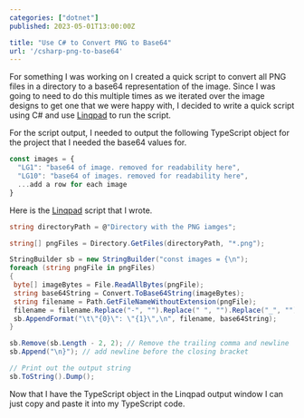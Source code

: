 ```yaml
---
categories: ["dotnet"]
published: 2023-05-01T13:00:00Z

title: "Use C# to Convert PNG to Base64"
url: '/csharp-png-to-base64'
---
```


For something I was working on I created a quick script to convert all PNG files in a directory to a base64 representation of the image.  Since I was going to need to do this multiple times as we iterated over the image designs to get one that we were happy with, I decided to write a quick script using C# and use [Linqpad](https://www.linqpad.net/) to run the script.  

For the script output, I needed to output the following TypeScript object for the project that I needed the base64 values for.

```typescript
const images = {
  "LG1": "base64 of image. removed for readability here",
  "LG10": "base64 of images. removed for readability here",
  ...add a row for each image
}
```

Here is the [Linqpad](https://www.linqpad.net/) script that I wrote.  

```csharp
string directoryPath = @"Directory with the PNG iamges";

string[] pngFiles = Directory.GetFiles(directoryPath, "*.png");

StringBuilder sb = new StringBuilder("const images = {\n");
foreach (string pngFile in pngFiles)
{
 byte[] imageBytes = File.ReadAllBytes(pngFile);
 string base64String = Convert.ToBase64String(imageBytes);
 string filename = Path.GetFileNameWithoutExtension(pngFile);
 filename = filename.Replace("-", "").Replace(" ", "").Replace("_", "");
 sb.AppendFormat("\t\"{0}\": \"{1}\",\n", filename, base64String);
}

sb.Remove(sb.Length - 2, 2); // Remove the trailing comma and newline
sb.Append("\n}"); // add newline before the closing bracket

// Print out the output string
sb.ToString().Dump();
```

Now that I have the TypeScript object in the Linqpad output window I can just copy and paste it into my TypeScript code.
